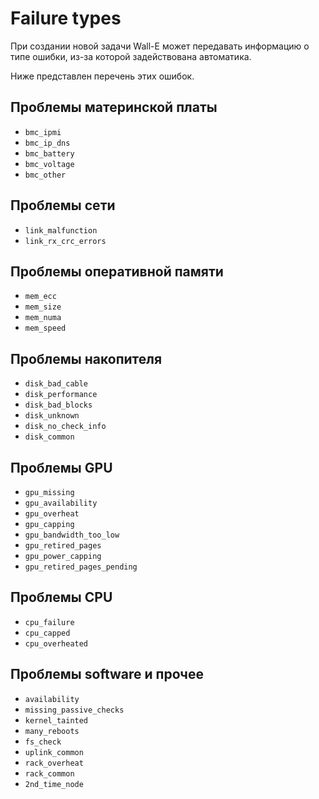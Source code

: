 # Failure types

При создании новой задачи Wall-E может передавать информацию о типе ошибки, из-за которой задействована автоматика.

Ниже представлен перечень этих ошибок.

## Проблемы материнской платы

* `bmc_ipmi`
* `bmc_ip_dns`
* `bmc_battery`
* `bmc_voltage`
* `bmc_other`

## Проблемы сети

* `link_malfunction`
* `link_rx_crc_errors`

## Проблемы оперативной памяти

* `mem_ecc`
* `mem_size`
* `mem_numa`
* `mem_speed`

## Проблемы накопителя

* `disk_bad_cable`
* `disk_performance`
* `disk_bad_blocks`
* `disk_unknown`
* `disk_no_check_info`
* `disk_common`

## Проблемы GPU

* `gpu_missing`
* `gpu_availability`
* `gpu_overheat`
* `gpu_capping`
* `gpu_bandwidth_too_low`
* `gpu_retired_pages`
* `gpu_power_capping`
* `gpu_retired_pages_pending`

## Проблемы CPU

* `cpu_failure`
* `cpu_capped`
* `cpu_overheated`

## Проблемы software и прочее

* `availability`
* `missing_passive_checks`
* `kernel_tainted`
* `many_reboots`
* `fs_check`
* `uplink_common`
* `rack_overheat`
* `rack_common`
* `2nd_time_node`